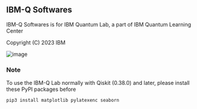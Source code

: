 ## IBM-Q Softwares 

IBM-Q Softwares is for IBM Quantum Lab, a part of IBM Quantum Learning Center

Copyright (C) 2023 IBM

![image](https://github.com/takinekotfs/IBM-Q-Software/assets/115929530/e062db25-f97a-413d-908a-e85d8e742e8e)

### Note

To use the IBM-Q Lab normally with Qiskit (0.38.0) and later, please install these PyPI packages before

```
pip3 install matplotlib pylatexenc seaborn
```
